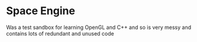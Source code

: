 # Space Engine

Was a test sandbox for learning OpenGL and C++ and so is very messy and contains lots of redundant and unused code
